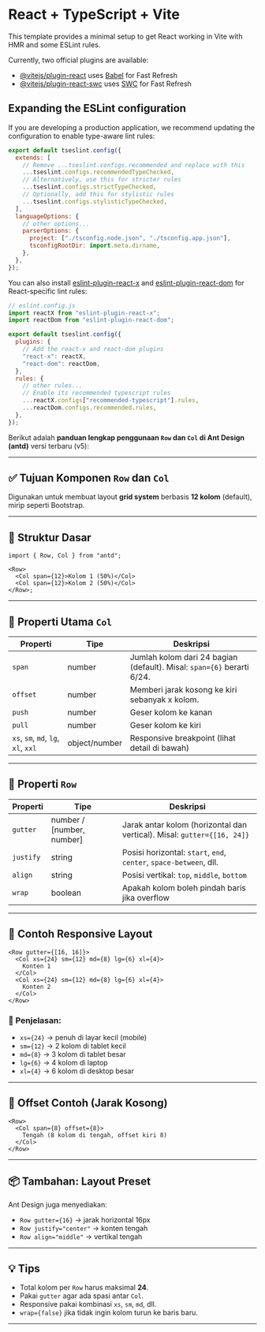 # React + TypeScript + Vite

This template provides a minimal setup to get React working in Vite with HMR and some ESLint rules.

Currently, two official plugins are available:

- [@vitejs/plugin-react](https://github.com/vitejs/vite-plugin-react/blob/main/packages/plugin-react) uses [Babel](https://babeljs.io/) for Fast Refresh
- [@vitejs/plugin-react-swc](https://github.com/vitejs/vite-plugin-react/blob/main/packages/plugin-react-swc) uses [SWC](https://swc.rs/) for Fast Refresh

## Expanding the ESLint configuration

If you are developing a production application, we recommend updating the configuration to enable type-aware lint rules:

```js
export default tseslint.config({
  extends: [
    // Remove ...tseslint.configs.recommended and replace with this
    ...tseslint.configs.recommendedTypeChecked,
    // Alternatively, use this for stricter rules
    ...tseslint.configs.strictTypeChecked,
    // Optionally, add this for stylistic rules
    ...tseslint.configs.stylisticTypeChecked,
  ],
  languageOptions: {
    // other options...
    parserOptions: {
      project: ["./tsconfig.node.json", "./tsconfig.app.json"],
      tsconfigRootDir: import.meta.dirname,
    },
  },
});
```

You can also install [eslint-plugin-react-x](https://github.com/Rel1cx/eslint-react/tree/main/packages/plugins/eslint-plugin-react-x) and [eslint-plugin-react-dom](https://github.com/Rel1cx/eslint-react/tree/main/packages/plugins/eslint-plugin-react-dom) for React-specific lint rules:

```js
// eslint.config.js
import reactX from "eslint-plugin-react-x";
import reactDom from "eslint-plugin-react-dom";

export default tseslint.config({
  plugins: {
    // Add the react-x and react-dom plugins
    "react-x": reactX,
    "react-dom": reactDom,
  },
  rules: {
    // other rules...
    // Enable its recommended typescript rules
    ...reactX.configs["recommended-typescript"].rules,
    ...reactDom.configs.recommended.rules,
  },
});
```

Berikut adalah **panduan lengkap penggunaan `Row` dan `Col` di Ant Design (antd)** versi terbaru (v5):

---

## ✅ Tujuan Komponen `Row` dan `Col`

Digunakan untuk membuat layout **grid system** berbasis **12 kolom** (default), mirip seperti Bootstrap.

---

## 🔹 Struktur Dasar

```tsx
import { Row, Col } from "antd";

<Row>
  <Col span={12}>Kolom 1 (50%)</Col>
  <Col span={12}>Kolom 2 (50%)</Col>
</Row>;
```

---

## 🔸 Properti Utama `Col`

| Properti                            | Tipe          | Deskripsi                                                              |
| ----------------------------------- | ------------- | ---------------------------------------------------------------------- |
| `span`                              | number        | Jumlah kolom dari 24 bagian (default). Misal: `span={6}` berarti 6/24. |
| `offset`                            | number        | Memberi jarak kosong ke kiri sebanyak x kolom.                         |
| `push`                              | number        | Geser kolom ke kanan                                                   |
| `pull`                              | number        | Geser kolom ke kiri                                                    |
| `xs`, `sm`, `md`, `lg`, `xl`, `xxl` | object/number | Responsive breakpoint (lihat detail di bawah)                          |

---

## 🔸 Properti `Row`

| Properti  | Tipe                       | Deskripsi                                                               |
| --------- | -------------------------- | ----------------------------------------------------------------------- |
| `gutter`  | number / \[number, number] | Jarak antar kolom (horizontal dan vertical). Misal: `gutter={[16, 24]}` |
| `justify` | string                     | Posisi horizontal: `start`, `end`, `center`, `space-between`, dll.      |
| `align`   | string                     | Posisi vertikal: `top`, `middle`, `bottom`                              |
| `wrap`    | boolean                    | Apakah kolom boleh pindah baris jika overflow                           |

---

## 🧩 Contoh Responsive Layout

```tsx
<Row gutter={[16, 16]}>
  <Col xs={24} sm={12} md={8} lg={6} xl={4}>
    Konten 1
  </Col>
  <Col xs={24} sm={12} md={8} lg={6} xl={4}>
    Konten 2
  </Col>
</Row>
```

### 🔎 Penjelasan:

- `xs={24}` → penuh di layar kecil (mobile)
- `sm={12}` → 2 kolom di tablet kecil
- `md={8}` → 3 kolom di tablet besar
- `lg={6}` → 4 kolom di laptop
- `xl={4}` → 6 kolom di desktop besar

---

## 🔸 Offset Contoh (Jarak Kosong)

```tsx
<Row>
  <Col span={8} offset={8}>
    Tengah (8 kolom di tengah, offset kiri 8)
  </Col>
</Row>
```

---

## 📦 Tambahan: Layout Preset

Ant Design juga menyediakan:

- `Row gutter={16}` → jarak horizontal 16px
- `Row justify="center"` → konten tengah
- `Row align="middle"` → vertikal tengah

---

## 💡 Tips

- Total kolom per `Row` harus maksimal **24**.
- Pakai `gutter` agar ada spasi antar `Col`.
- Responsive pakai kombinasi `xs`, `sm`, `md`, dll.
- `wrap={false}` jika tidak ingin kolom turun ke baris baru.

---
